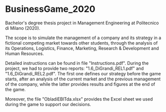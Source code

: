# BusinessGame_2020

Bachelor's degree thesis project in Management Engineering at Politecnico di Milano (2020).

The scope is to simulate the management of a company and its strategy in a fictional competing market towards other students, through the analysis of its Operations, Logistics, Finance, Marketing, Research & Development and Human Resources.

Detailed instructions can be found in file "Instructions.pdf". During the project, we had to provide two reports: "1.6_DiGrandi_REL1.pdf" and "1.6_DiGrandi_REL2.pdf".
The first one defines our strategy before the game starts, after an analysis of the current market and the previous management of the company, while the latter provides results and figures at the end of the game.

Moreover, the file "ObladiEBITda.xlsx" provides the Excel sheet we used during the game to support our decisions.
